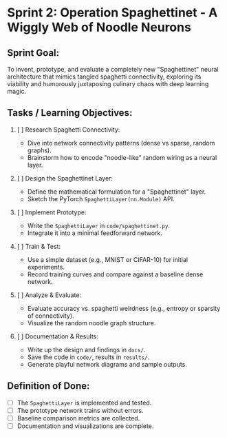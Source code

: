 # Sprint 2: Operation Spaghettinet - A Wiggly Web of Noodle Neurons

## Sprint Goal:

To invent, prototype, and evaluate a completely new "Spaghettinet" neural architecture that mimics tangled spaghetti connectivity, exploring its viability and humorously juxtaposing culinary chaos with deep learning magic.

## Tasks / Learning Objectives:

1. [ ] Research Spaghetti Connectivity:
   - Dive into network connectivity patterns (dense vs sparse, random graphs).
   - Brainstorm how to encode "noodle-like" random wiring as a neural layer.

2. [ ] Design the Spaghettinet Layer:
   - Define the mathematical formulation for a "Spaghettinet" layer.
   - Sketch the PyTorch `SpaghettiLayer(nn.Module)` API.

3. [ ] Implement Prototype:
   - Write the `SpaghettiLayer` in `code/spaghettinet.py`.
   - Integrate it into a minimal feedforward network.

4. [ ] Train & Test:
   - Use a simple dataset (e.g., MNIST or CIFAR-10) for initial experiments.
   - Record training curves and compare against a baseline dense network.

5. [ ] Analyze & Evaluate:
   - Evaluate accuracy vs. spaghetti weirdness (e.g., entropy or sparsity of connectivity).
   - Visualize the random noodle graph structure.

6. [ ] Documentation & Results:
   - Write up the design and findings in `docs/`.
   - Save the code in `code/`, results in `results/`.
   - Generate playful network diagrams and sample outputs.

## Definition of Done:

- [ ] The `SpaghettiLayer` is implemented and tested.
- [ ] The prototype network trains without errors.
- [ ] Baseline comparison metrics are collected.
- [ ] Documentation and visualizations are complete. 
